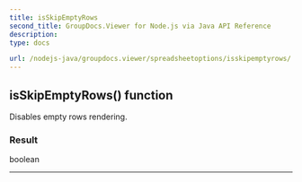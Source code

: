 ```yaml
---
title: isSkipEmptyRows
second_title: GroupDocs.Viewer for Node.js via Java API Reference
description: 
type: docs

url: /nodejs-java/groupdocs.viewer/spreadsheetoptions/isskipemptyrows/
---
```


## isSkipEmptyRows()  function

 Disables empty rows rendering.
 

### Result
boolean


---


